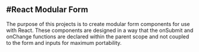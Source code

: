 #React Modular Form
---
The purpose of this projects is to create modular form components for use with React. These components are designed in a way that the onSubmit and onChange functions are declared within the parent scope and not coupled to the form and inputs for maximum portability.

